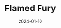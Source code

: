 ---
title: Flamed Fury
description: This Bookmarks collection is inspired by Flamed Fury. They are an active indieweb community member that seems to have an unending supply of interesting links.
url: https://flamedfury.com/bookmarks/
date: 2024-01-10
rss: true
tags:
    - people
    - indie-web
---